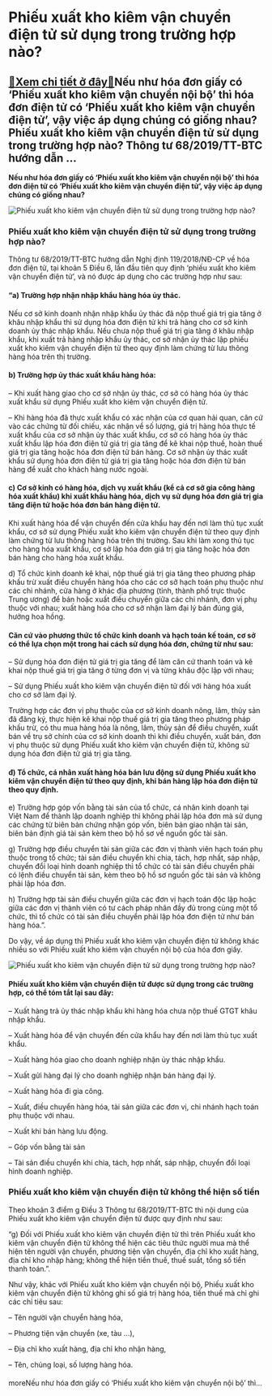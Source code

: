 Phiếu xuất kho kiêm vận chuyển điện tử sử dụng trong trường hợp nào?
====================================================================

[:gift:Xem chi tiết ở đây:gift:](https://hddtvn.com/phieu-xuat-kho-kiem-van-chuyen-dien-tu-su-dung-trong-truong-hop-nao/)Nếu như hóa đơn giấy có ‘Phiếu xuất kho kiêm vận chuyển nội bộ’ thì hóa đơn điện tử có ‘Phiếu xuất kho kiêm vận chuyển điện tử’, vậy việc áp dụng chúng có giống nhau? Phiếu xuất kho kiêm vận chuyển điện tử sử dụng trong trường hợp nào? Thông tư 68/2019/TT-BTC hướng dẫn …
-------------------------------------------------------------------------------------------------------------------------------------------------------------------------------------------------------------------------------------------------------------------------------

**Nếu như hóa đơn giấy có ‘Phiếu xuất kho kiêm vận chuyển nội bộ’ thì hóa đơn điện tử có ‘Phiếu xuất kho kiêm vận chuyển điện tử’, vậy việc áp dụng chúng có giống nhau?**


![Phiếu xuất kho kiêm vận chuyển điện tử sử dụng trong trường hợp nào?](https://hddtvn.com/wp-content/uploads/2021/01/hand-truck-with-boxes-package-check-list_24640-42532.jpg "Phiếu xuất kho kiêm vận chuyển điện tử sử dụng trong trường hợp nào?")


### **Phiếu xuất kho kiêm vận chuyển điện tử sử dụng trong trường hợp nào?**


Thông tư 68/2019/TT-BTC hướng dẫn Nghị định 119/2018/NĐ-CP về hóa đơn điện tử, tại khoản 5 Điều 6, lần đầu tiên quy định ‘phiếu xuất kho kiêm vận chuyển điện tử’, và nó được áp dụng cho các trường hợp như sau:


#### “a) Trường hợp nhận nhập khẩu hàng hóa ủy thác.


Nếu cơ sở kinh doanh nhận nhập khẩu ủy thác đã nộp thuế giá trị gia tăng ở khâu nhập khẩu thì sử dụng hóa đơn điện tử khi trả hàng cho cơ sở kinh doanh ủy thác nhập khẩu. Nếu chưa nộp thuế giá trị gia tăng ở khâu nhập khẩu, khi xuất trả hàng nhập khẩu ủy thác, cơ sở nhận ủy thác lập phiếu xuất kho kiêm vận chuyển điện tử theo quy định làm chứng từ lưu thông hàng hóa trên thị trường.


#### b) Trường hợp ủy thác xuất khẩu hàng hóa:


– Khi xuất hàng giao cho cơ sở nhận ủy thác, cơ sở có hàng hóa ủy thác xuất khẩu sử dụng Phiếu xuất kho kiêm vận chuyển điện tử.


– Khi hàng hóa đã thực xuất khẩu có xác nhận của cơ quan hải quan, căn cứ vào các chứng từ đối chiếu, xác nhận về số lượng, giá trị hàng hóa thực tế xuất khẩu của cơ sở nhận ủy thác xuất khẩu, cơ sở có hàng hóa ủy thác xuất khẩu lập hóa đơn điện tử giá trị gia tăng để kê khai nộp thuế, hoàn thuế giá trị gia tăng hoặc hóa đơn điện tử bán hàng. Cơ sở nhận ủy thác xuất khẩu sử dụng hóa đơn điện tử giá trị gia tăng hoặc hóa đơn điện tử bán hàng để xuất cho khách hàng nước ngoài.


#### c) Cơ sở kinh có hàng hóa, dịch vụ xuất khẩu (kể cả cơ sở gia công hàng hóa xuất khẩu) khi xuất khẩu hàng hóa, dịch vụ sử dụng hóa đơn giá trị gia tăng điện tử hoặc hóa đơn bán hàng điện tử.


Khi xuất hàng hóa để vận chuyển đến cửa khẩu hay đến nơi làm thủ tục xuất khẩu, cơ sở sử dụng Phiếu xuất kho kiêm vận chuyển điện tử theo quy định làm chứng từ lưu thông hàng hóa trên thị trường. Sau khi làm xong thủ tục cho hàng hóa xuất khẩu, cơ sở lập hóa đơn giá trị gia tăng hoặc hóa đơn bán hàng cho hàng hóa xuất khẩu.


d) Tổ chức kinh doanh kê khai, nộp thuế giá trị gia tăng theo phương pháp khấu trừ xuất điều chuyển hàng hóa cho các cơ sở hạch toán phụ thuộc như các chi nhánh, cửa hàng ở khác địa phương (tỉnh, thành phố trực thuộc Trung ương) để bán hoặc xuất điều chuyển giữa các chi nhánh, đơn vị phụ thuộc với nhau; xuất hàng hóa cho cơ sở nhận làm đại lý bán đúng giá, hưởng hoa hồng.


#### Căn cứ vào phương thức tổ chức kinh doanh và hạch toán kế toán, cơ sở có thể lựa chọn một trong hai cách sử dụng hóa đơn, chứng từ như sau:


– Sử dụng hóa đơn điện tử giá trị gia tăng để làm căn cứ thanh toán và kê khai nộp thuế giá trị gia tăng ở từng đơn vị và từng khâu độc lập với nhau;


– Sử dụng Phiếu xuất kho kiêm vận chuyển điện tử đối với hàng hóa xuất cho cơ sở làm đại lý.


Trường hợp các đơn vị phụ thuộc của cơ sở kinh doanh nông, lâm, thủy sản đã đăng ký, thực hiện kê khai nộp thuế giá trị gia tăng theo phương pháp khấu trừ, có thu mua hàng hóa là nông, lâm, thủy sản để điều chuyển, xuất bán về trụ sở chính của cơ sở kinh doanh thì khi điều chuyển, xuất bán, đơn vị phụ thuộc sử dụng Phiếu xuất kho kiêm vận chuyển điện tử, không sử dụng hóa đơn điện tử giá trị gia tăng.


#### đ) Tổ chức, cá nhân xuất hàng hóa bán lưu động sử dụng Phiếu xuất kho kiêm vận chuyển điện tử theo quy định, khi bán hàng lập hóa đơn điện tử theo quy định.


e) Trường hợp góp vốn bằng tài sản của tổ chức, cá nhân kinh doanh tại Việt Nam để thành lập doanh nghiệp thì không phải lập hóa đơn mà sử dụng các chứng từ biên bản chứng nhận góp vốn, biên bản giao nhận tài sản, biên bản định giá tài sản kèm theo bộ hồ sơ về nguồn gốc tài sản.


g) Trường hợp điều chuyển tài sản giữa các đơn vị thành viên hạch toán phụ thuộc trong tổ chức; tài sản điều chuyển khi chia, tách, hợp nhất, sáp nhập, chuyển đổi loại hình doanh nghiệp thì tổ chức có tài sản điều chuyển phải có lệnh điều chuyển tài sản, kèm theo bộ hồ sơ nguồn gốc tài sản và không phải lập hóa đơn.


h) Trường hợp tài sản điều chuyển giữa các đơn vị hạch toán độc lập hoặc giữa các đơn vị thành viên có tư cách pháp nhân đầy đủ trong cùng một tổ chức, thì tổ chức có tài sản điều chuyển phải lập hóa đơn điện tử như bán hàng hóa.”.


Do vậy, về áp dụng thì Phiếu xuất kho kiêm vận chuyển điện tử không khác nhiều so với Phiếu xuất kho kiêm vận chuyển nội bộ của hóa đơn giấy.


![Phiếu xuất kho kiêm vận chuyển điện tử sử dụng trong trường hợp nào?](https://hddtvn.com/wp-content/uploads/2021/01/warehouse-interior-logistics-cargo-delivery_107791-1777.jpg "Phiếu xuất kho kiêm vận chuyển điện tử sử dụng trong trường hợp nào?")


#### Phiếu xuất kho kiêm vận chuyển điện tử được sử dụng trong các trường hợp, có thể tóm tắt lại sau đây:


– Xuất hàng trả ủy thác nhập khẩu khi hàng hóa chưa nộp thuế GTGT khâu nhập khẩu.


– Xuất hàng hóa để vận chuyển đến cửa khẩu hay đến nơi làm thủ tục xuất khẩu.


– Xuất hàng hóa giao cho doanh nghiệp nhận ủy thác nhập khẩu.


– Xuất gửi hàng đại lý cho doanh nghiệp nhận bán hàng đại lý.


– Xuất hàng hóa đi gia công.


– Xuất, điều chuyển hàng hóa, tài sản giữa các đơn vị, chi nhánh hạch toán phụ thuộc với nhau.


– Xuất khi bán hàng lưu động.


– Góp vốn bằng tài sản


– Tài sản điều chuyển khi chia, tách, hợp nhất, sáp nhập, chuyển đổi loại hình doanh nghiệp.


### **Phiếu xuất kho kiêm vận chuyển điện tử không thể hiện số tiền**


Theo khoản 3 điểm g Điều 3 Thông tư 68/2019/TT-BTC thì nội dung của Phiếu xuất kho kiêm vận chuyển điện tử được quy định như sau:


“g) Đối với Phiếu xuất kho kiêm vận chuyển điện tử thì trên Phiếu xuất kho kiêm vận chuyển điện tử không thể hiện các tiêu thức người mua mà thể hiện tên người vận chuyển, phương tiện vận chuyển, địa chỉ kho xuất hàng, địa chỉ kho nhập hàng; không thể hiện tiền thuế, thuế suất, tổng số tiền thanh toán.”.


Như vậy, khác với Phiếu xuất kho kiêm vận chuyển nội bộ, Phiếu xuất kho kiêm vận chuyển điện tử không ghi số giá trị hàng hóa, tiền thuế mà chỉ ghi các chỉ tiêu sau:


– Tên người vận chuyển hàng hóa,


– Phương tiện vận chuyển (xe, tàu …),


– Địa chỉ kho xuất hàng, địa chỉ kho nhận hàng,


– Tên, chủng loại, số lượng hàng hóa.


#### 


moreNếu như hóa đơn giấy có ‘Phiếu xuất kho kiêm vận chuyển nội bộ’ thì…

